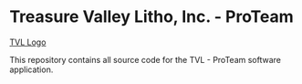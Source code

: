 # Treasure Valley Litho, Inc. - ProTeam

[TVL Logo](/assets/img/tvl.jfif)

This repository contains all source code for the TVL - ProTeam software application.
